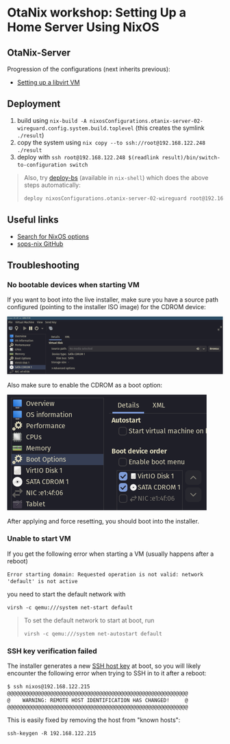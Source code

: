# OtaNix workshop: Setting Up a Home Server Using NixOS

## OtaNix-Server

Progression of the configurations (next inherits previous):

- [Setting up a libvirt VM](./otanix-server/00-initial/)
<!-- - [`secrets`](./otanix-server/secrets/default.nix): adds sops-nix to manage secrets -->
<!-- - [`02-wireguard`](./otanix-server/02-wireguard/default.nix): using sops-nix to provide the private key, this system sets up a WireGuard VPN -->
<!-- - [`03-nginx`](./otanix-server/03-nginx/default.nix): sets up 03-nginx + self-signed TLS for serving web-based services -->
<!-- - [`04-vaultwarden`](./otanix-server/04-vaultwarden/default.nix): runs 04-vaultwarden behind 03-nginx that's configured to be a TLS-terminating reverse-proxy -->

## Deployment

1. build using `nix-build -A nixosConfigurations.otanix-server-02-wireguard.config.system.build.toplevel` (this creates the symlink `./result`)
1. copy the system using `nix copy --to ssh://root@192.168.122.248 ./result`
1. deploy with `ssh root@192.168.122.248 $(readlink result)/bin/switch-to-configuration switch`

> Also, try [deploy-bs](https://github.com/xhalo32/deploy-bs) (available in `nix-shell`) which does the above steps automatically:
>
> ```sh
> deploy nixosConfigurations.otanix-server-02-wireguard root@192.168.122.248
> ```

## Useful links

- [Search for NixOS options](https://search.nixos.org/options?)
- [sops-nix GitHub](https://github.com/Mic92/sops-nix)

## Troubleshooting

### No bootable devices when starting VM

If you want to boot into the live installer, make sure you have a source path configured (pointing to the installer ISO image) for the CDROM device:

![](images/libvirt-cdrom.png)

Also make sure to enable the CDROM as a boot option:

![](images/libvirt-boot-options.png)

After applying and force resetting, you should boot into the installer.

### Unable to start VM

If you get the following error when starting a VM (usually happens after a reboot)

```
Error starting domain: Requested operation is not valid: network 'default' is not active
```

you need to start the default network with

```
virsh -c qemu:///system net-start default
```

> To set the default network to start at boot, run
> ```
> virsh -c qemu:///system net-autostart default
> ```

### SSH key verification failed

The installer generates a new [SSH host key](https://www.ssh.com/academy/ssh/host-key) at boot, so you will likely encounter the following error when trying to SSH in to it after a reboot:

```
$ ssh nixos@192.168.122.215
@@@@@@@@@@@@@@@@@@@@@@@@@@@@@@@@@@@@@@@@@@@@@@@@@@@@@@@@@@@
@    WARNING: REMOTE HOST IDENTIFICATION HAS CHANGED!     @
@@@@@@@@@@@@@@@@@@@@@@@@@@@@@@@@@@@@@@@@@@@@@@@@@@@@@@@@@@@
```

This is easily fixed by removing the host from "known hosts":

```
ssh-keygen -R 192.168.122.215
```